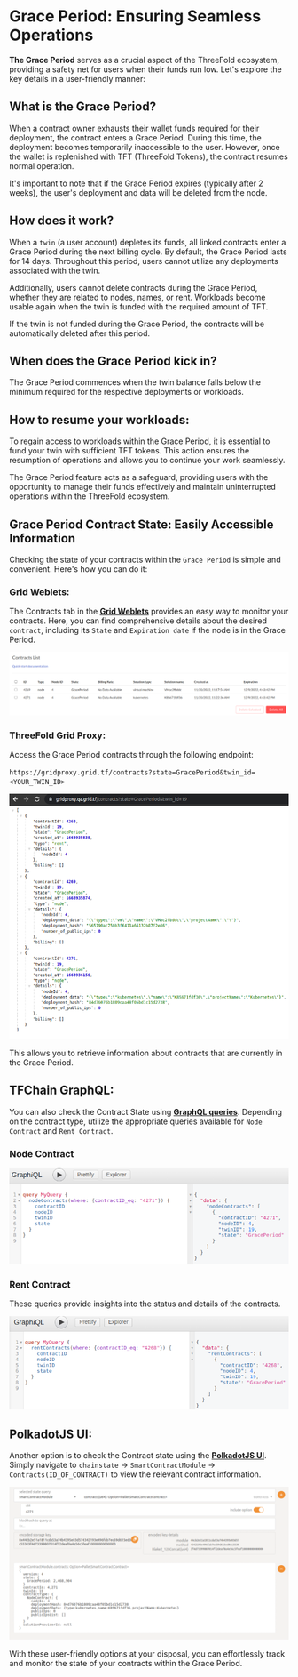 # Grace Period: Ensuring Seamless Operations

__The Grace Period__ serves as a crucial aspect of the ThreeFold ecosystem, providing a safety net for users when their funds run low. Let's explore the key details in a user-friendly manner:

## What is the Grace Period?

When a contract owner exhausts their wallet funds required for their deployment, the contract enters a Grace Period. During this time, the deployment becomes temporarily inaccessible to the user. However, once the wallet is replenished with TFT (ThreeFold Tokens), the contract resumes normal operation. 

It's important to note that if the Grace Period expires (typically after 2 weeks), the user's deployment and data will be deleted from the node.

## How does it work?

When a ``twin`` (a user account) depletes its funds, all linked contracts enter a Grace Period during the next billing cycle.
By default, the Grace Period lasts for 14 days. Throughout this period, users cannot utilize any deployments associated with the twin.

Additionally, users cannot delete contracts during the Grace Period, whether they are related to nodes, names, or rent.
Workloads become usable again when the twin is funded with the required amount of TFT.

If the twin is not funded during the Grace Period, the contracts will be automatically deleted after this period.

## When does the Grace Period kick in?
The Grace Period commences when the twin balance falls below the minimum required for the respective deployments or workloads.

## How to resume your workloads:
To regain access to workloads within the Grace Period, it is essential to fund your twin with sufficient TFT tokens. This action ensures the resumption of operations and allows you to continue your work seamlessly.

The Grace Period feature acts as a safeguard, providing users with the opportunity to manage their funds effectively and maintain uninterrupted operations within the ThreeFold ecosystem.

## Grace Period Contract State: Easily Accessible Information

Checking the state of your contracts within the ``Grace Period`` is simple and convenient. Here's how you can do it:

### Grid Weblets:
The Contracts tab in the [__Grid Weblets__](https://manual.grid.tf/weblets/weblets_home.html) provides an easy way to monitor your contracts. Here, you can find comprehensive details about the desired ``contract``, including its ``State`` and ``Expiration date`` if the node is in the Grace Period.

![](./img/manual__grace_period_weblets.png)

### ThreeFold Grid Proxy:
Access the Grace Period contracts through the following endpoint: 

``https://gridproxy.grid.tf/contracts?state=GracePeriod&twin_id=<YOUR_TWIN_ID>``

![](./img/manual__grace_period_gridproxy.png)

This allows you to retrieve information about contracts that are currently in the Grace Period.

## TFChain GraphQL:
You can also check the Contract State using [__GraphQL queries__](https://graphql.grid.tf/graphql). Depending on the contract type, utilize the appropriate queries available for ``Node Contract`` and ``Rent Contract``. 

### Node Contract
![](./img/manual__grace_period_graphql_node.png)

### Rent Contract
These queries provide insights into the status and details of the contracts.

![](./img/manual__grace_period_graphql_rent.png)

## PolkadotJS UI:
Another option is to check the Contract state using the [__PolkadotJS UI__](https://polkadot.js.org/apps/?rpc=wss%3A%2F%2Ftfchain.grid.tf#/chainstate). Simply navigate to ``chainstate`` -> ``SmartContractModule`` -> ``Contracts(ID_OF_CONTRACT)`` to view the relevant contract information.

![](./img/manual__grace_period_polkadot_ui.png)

With these user-friendly options at your disposal, you can effortlessly track and monitor the state of your contracts within the Grace Period.







